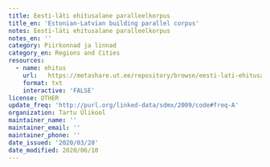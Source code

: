 ```yaml
---
title: Eesti-läti ehitusalane paralleelkorpus
title_en: 'Estonian-Latvian building parallel corpus'
notes: Eesti-läti ehitusalane paralleelkorpus
notes_en: ''
category: Piirkonnad ja linnad
category_en: Regions and Cities
resources:
  - name: ehitus
    url:   https://metashare.ut.ee/repository/browse/eesti-lati-ehitusalane-paralleelkorpus/fc09498858eb11e2a6e4005056b400248d8ea9f4242c4771b34cc6f65b97cc78/
    format: txt
    interactive: 'FALSE'
license: OTHER
update_freq: 'http://purl.org/linked-data/sdmx/2009/code#freq-A'
organization: Tartu Ülikool
maintainer_name: ''
maintainer_email: ''
maintainer_phone: ''
date_issued: '2020/03/28'
date_modified: 2020/06/10
---
```


